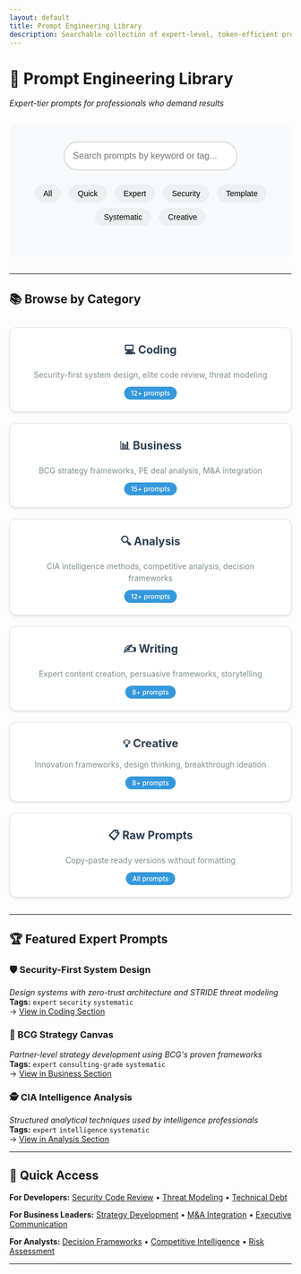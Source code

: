 ```yaml
---
layout: default
title: Prompt Engineering Library
description: Searchable collection of expert-level, token-efficient prompts
---
```


# 🎯 Prompt Engineering Library

*Expert-tier prompts for professionals who demand results*

<div class="search-container">
  <input type="text" id="searchBox" placeholder="Search prompts by keyword or tag..." />
  <div class="filter-tags">
    <button class="tag-filter" data-tag="all">All</button>
    <button class="tag-filter" data-tag="quick">Quick</button>
    <button class="tag-filter" data-tag="expert">Expert</button>
    <button class="tag-filter" data-tag="security">Security</button>
    <button class="tag-filter" data-tag="template">Template</button>
    <button class="tag-filter" data-tag="systematic">Systematic</button>
    <button class="tag-filter" data-tag="creative">Creative</button>
  </div>
</div>

---

## 📚 Browse by Category

<div class="category-grid">
  <div class="category-card">
    <h3><a href="prompt-library/coding/">💻 Coding</a></h3>
    <p>Security-first system design, elite code review, threat modeling</p>
    <span class="prompt-count">12+ prompts</span>
  </div>
  
  <div class="category-card">
    <h3><a href="prompt-library/business/">📊 Business</a></h3>
    <p>BCG strategy frameworks, PE deal analysis, M&A integration</p>
    <span class="prompt-count">15+ prompts</span>
  </div>
  
  <div class="category-card">
    <h3><a href="prompt-library/analysis/">🔍 Analysis</a></h3>
    <p>CIA intelligence methods, competitive analysis, decision frameworks</p>
    <span class="prompt-count">12+ prompts</span>
  </div>
  
  <div class="category-card">
    <h3><a href="prompt-library/writing/">✍️ Writing</a></h3>
    <p>Expert content creation, persuasive frameworks, storytelling</p>
    <span class="prompt-count">8+ prompts</span>
  </div>
  
  <div class="category-card">
    <h3><a href="prompt-library/creative/">💡 Creative</a></h3>
    <p>Innovation frameworks, design thinking, breakthrough ideation</p>
    <span class="prompt-count">8+ prompts</span>
  </div>
  
  <div class="category-card">
    <h3><a href="raw-prompts">📋 Raw Prompts</a></h3>
    <p>Copy-paste ready versions without formatting</p>
    <span class="prompt-count">All prompts</span>
  </div>
</div>

---

## 🏆 Featured Expert Prompts

### 🛡️ Security-First System Design
*Design systems with zero-trust architecture and STRIDE threat modeling*  
**Tags:** `expert` `security` `systematic`  
→ [View in Coding Section](prompt-library/coding/#secure-system-design)

### 🎯 BCG Strategy Canvas  
*Partner-level strategy development using BCG's proven frameworks*  
**Tags:** `expert` `consulting-grade` `systematic`  
→ [View in Business Section](prompt-library/business/#bcg-strategy-canvas)

### 🕵️ CIA Intelligence Analysis
*Structured analytical techniques used by intelligence professionals*  
**Tags:** `expert` `intelligence` `systematic`  
→ [View in Analysis Section](prompt-library/analysis/#cia-style-intelligence)

---

## 🚀 Quick Access

**For Developers:** [Security Code Review](prompt-library/coding/) • [Threat Modeling](prompt-library/coding/) • [Technical Debt](prompt-library/coding/)

**For Business Leaders:** [Strategy Development](prompt-library/business/) • [M&A Integration](prompt-library/business/) • [Executive Communication](prompt-library/business/)

**For Analysts:** [Decision Frameworks](prompt-library/analysis/) • [Competitive Intelligence](prompt-library/analysis/) • [Risk Assessment](prompt-library/analysis/)

---

<style>
.search-container {
  margin: 30px 0;
  text-align: center;
  background: #f8f9fa;
  padding: 30px;
  border-radius: 12px;
}

#searchBox {
  width: 70%;
  max-width: 500px;
  padding: 15px;
  font-size: 16px;
  border: 2px solid #ddd;
  border-radius: 25px;
  outline: none;
  transition: border-color 0.3s;
}

#searchBox:focus {
  border-color: #3498db;
  box-shadow: 0 0 0 3px rgba(52, 152, 219, 0.1);
}

.filter-tags {
  margin: 20px 0;
}

.tag-filter {
  margin: 5px;
  padding: 8px 16px;
  background: #ecf0f1;
  border: none;
  border-radius: 20px;
  cursor: pointer;
  transition: all 0.3s;
  font-size: 14px;
}

.tag-filter:hover {
  background: #bdc3c7;
  transform: translateY(-1px);
}

.tag-filter.active {
  background: #3498db;
  color: white;
}

.category-grid {
  display: grid;
  grid-template-columns: repeat(auto-fit, minmax(300px, 1fr));
  gap: 20px;
  margin: 30px 0;
}

.category-card {
  background: white;
  border: 1px solid #e1e5e9;
  border-radius: 12px;
  padding: 25px;
  text-align: center;
  transition: all 0.3s ease;
  box-shadow: 0 2px 4px rgba(0,0,0,0.1);
}

.category-card:hover {
  transform: translateY(-5px);
  box-shadow: 0 8px 25px rgba(0,0,0,0.15);
  border-color: #3498db;
}

.category-card h3 {
  margin: 0 0 15px 0;
  font-size: 1.4em;
}

.category-card h3 a {
  color: #2c3e50;
  text-decoration: none;
}

.category-card h3 a:hover {
  color: #3498db;
}

.category-card p {
  color: #7f8c8d;
  margin: 0 0 15px 0;
  line-height: 1.5;
}

.prompt-count {
  background: #3498db;
  color: white;
  padding: 4px 12px;
  border-radius: 15px;
  font-size: 0.85em;
  font-weight: 500;
}

@media (max-width: 768px) {
  .category-grid {
    grid-template-columns: 1fr;
  }
  
  #searchBox {
    width: 90%;
  }
  
  .category-card {
    padding: 20px;
  }
}
</style>

<script>
// Search functionality - redirect to appropriate category
document.getElementById('searchBox').addEventListener('keypress', function(e) {
  if (e.key === 'Enter') {
    const query = e.target.value.toLowerCase();
    
    // Smart category detection
    if (query.includes('code') || query.includes('security') || query.includes('debug')) {
      window.location.href = 'prompt-library/coding/';
    } else if (query.includes('business') || query.includes('strategy') || query.includes('mckinsey')) {
      window.location.href = 'prompt-library/business/';
    } else if (query.includes('analysis') || query.includes('decision') || query.includes('cia')) {
      window.location.href = 'prompt-library/analysis/';
    } else if (query.includes('writing') || query.includes('content') || query.includes('story')) {
      window.location.href = 'prompt-library/writing/';
    } else if (query.includes('creative') || query.includes('innovation') || query.includes('design')) {
      window.location.href = 'prompt-library/creative/';
    } else {
      // General search - go to raw prompts for full-text search
      window.location.href = 'raw-prompts';
    }
  }
});

// Tag filtering - redirect to relevant category
document.querySelectorAll('.tag-filter').forEach(button => {
  button.addEventListener('click', function() {
    const tag = this.dataset.tag;
    
    if (tag === 'security') {
      window.location.href = 'prompt-library/coding/';
    } else if (tag === 'expert') {
      window.location.href = 'prompt-library/business/';
    } else if (tag === 'creative') {
      window.location.href = 'prompt-library/creative/';
    } else {
      window.location.href = 'prompt-library/';
    }
  });
});
</script>